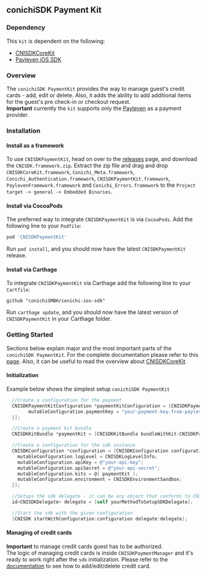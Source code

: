 ## conichiSDK Payment Kit

### Dependency

This `kit` is dependent on the following:
* [CNISDKCoreKit](https://github.com/conichiGMBH/conichi-ios-sdk/blob/master/Docs/CNISDKCoreKit.md)
* [Payleven iOS SDK](https://github.com/payleven/Mobile-API-iOS)

### Overview

The `conichiSDK PaymentKit` provides the way to manage guest's credit cards - add, edit or delete. Also, it adds the ability to add additional items for the guest's pre check-in or checkout request.  
__Important__ currently the `kit` supports only the [Payleven](https://payleven.de/) as a payment provider.

### Installation

#### Install as a framework

To use `CNISDKPaymentKit`, head on over to the [releases](https://github.com/conichiGMBH/conichi-ios-sdk/releases) page, and download the `CNISDK.framework.zip`. Extract the zip file and drag and drop `CNISDKCoreKit.framework`, `Conichi_Meta.framework`, `Conichi_Authentication.framework`, `CNISDKPaymentKit.framework`, `PaylevenFramework.framework` and `Conichi_Errors.framework` to the `Project target -> general -> Embedded Binaries`. 

#### Install via CocoaPods
The preferred way to integrate `CNISDKPaymentKit` is via `CocoaPods`. Add the following line to your `Podfile`:
```ruby
pod 'CNISDKPaymentKit'
```
Run `pod install`, and you should now have the latest `CNISDKPaymentKit` release.

#### Install via Carthage

To integrate `CNISDKPaymentKit` via Carthage add the following line to your `Cartfile`:
```
github "conichiGMBH/conichi-ios-sdk"
```
Run `carthage update`, and you should now have the latest version of `CNISDKPaymentKit` in your Carthage folder.

### Getting Started

Sections below explain major and the most important parts of the `conichiSDK PaymentKit`. For the complete documentation please refer to this [page](https://conichigmbh.github.io/ios/docs/CNISDKPaymentKit/apple_doc/index.html). Also, it can be useful to read the overview about [CNISDKCoreKit](https://github.com/conichiGMBH/conichi-ios-sdk/blob/master/Docs/CNISDKCoreKit.md).

#### Initialization

Example below shows the simplest setup `conichiSDK PaymentKit`

```objective-c
  //Create a configuration for the payment
  CNISDKPaymentKitConfiguration *paymentKitConfiguration = [CNISDKPaymentKitConfiguration configurationWithBlock:^(id<CNISDKMutablePaymentKitConfiguration> \_Nonnull mutableConfiguration) {
        mutableConfiguration.paymentKey = "your-payment-key-from-payleven";
  }];

  //Create a payment kit bundle
  CNISDKKitBundle *paymentKit = [CNISDKKitBundle bundleWithKit:CNISDKPaymentKit configuration:paymentKitConfiguration]

  //Create a configuration for the sdk instance
  CNISDKConfiguration *configuration = [CNISDKConfiguration configurationWithBlock:^(id<CNISDKMutableConfiguration> \_Nonnull mutableConfiguration) {
    mutableConfiguration.logLevel = CNISDKLogLevelInfo;
    mutableConfiguration.apiKey = @"your-api-key";
    mutableConfiguration.apiSecret = @"your-api-secret";
    mutableConfiguration.kits = @[ paymentKit ];
    mutableConfiguration.environment = CNISDKEnvironmentSandbox;
  }];

  //Setups the sdk delegate - it can be any object that conforms to CNISDKDelegate protocol
  id<CNISDKDelegate> delegate = [self yourMethodToSetupSDKDelegate];

  //Start the sdk with the given configuration
  [CNISDK startWithConfiguration:configuration delegate:delegate];
```

#### Managing of credit cards

__Important__ to manage credit cards guest has to be authorized.  
The logic of managing credit cards is inside `CNISDKPaymentManager` and it's ready to work right after the `sdk` initialization. Please refer to the [documentation](https://conichigmbh.github.io/ios/docs/CNISDKPaymentKit/apple_doc/Classes/CNISDKPaymentManager.html) to see how to add/edit/delete credit card.
